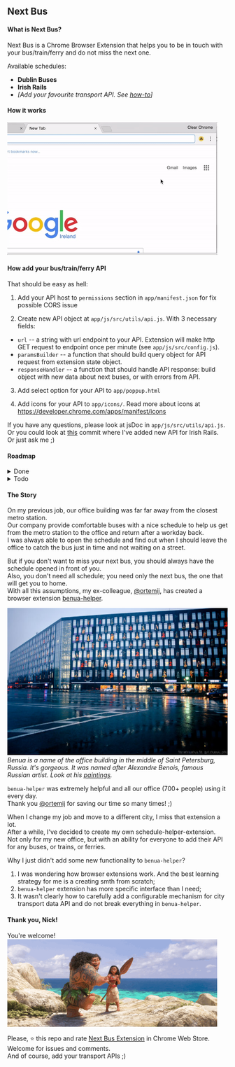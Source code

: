 ## Next Bus

#### What is Next Bus?
Next Bus is a Chrome Browser Extension that helps you to be in touch with your bus/train/ferry and do not miss the next one.  

Available schedules:  
* **Dublin Buses**
* **Irish Rails**
* *[Add your favourite transport API. See [how-to](#how-add-your-bustrainferry-api)]*

#### How it works
![Example of use](assets/readme/example.gif)

#### How add your bus/train/ferry API

That should be easy as hell:  

1. Add your API host to `permissions` section in `app/manifest.json` for fix possible CORS issue  

2. Create new API object at `app/js/src/utils/api.js`. With 3 necessary fields:
  * `url` -- a string with url endpoint to your API. Extension will make http GET request to endpoint once per minute (see `app/js/src/config.js`).   
  * `paramsBuilder` -- a function that should build query object for API request from extension state object.   
  * `responseHandler` -- a function that should handle API response: build object with new data about next buses, or with errors from API.    

3. Add select option for your API to `app/poppup.html`

4. Add icons for your API to `app/icons/`. Read more about icons at https://developer.chrome.com/apps/manifest/icons

If you have any questions, please look at jsDoc in `app/js/src/utils/api.js`.  
Or you could look at [this](https://github.com/nkapliev/next-bus/commit/537771d3f6218cc9e8d54e4b3c2d3d859744e701) commit where I've added new API for Irish Rails.  
Or just ask me ;)  

#### Roadmap

<details>
  <summary>Done</summary><p>
  * mvp  
  * api call abstraction for other cities  
  * draw interface  
  * beautify view  
  * icons  
  * linter and precommit checking  
  * browserify + babelify + watchify + sourcemapify ... wtffy is going on with this -fy?  
  * Make errors from background page explicit  
  * move setInterval renew from popup to background script (demon script renew list with setTimeout(xhr) )  
  * Promises  
  * jsdoc  
  * renew extension icon so user don't have to open popup for checking the bus (badge)  
  * Licence  
  * add bus id input  
  * README.md  
  * Contribute instructions for other cities
  * Try to follow "Contribute instructions for other cities" and add new api: Dublin trains api  
  * optimize gif and image in readme.md
  * about page in Chrome Web Store    
  * github descriptions  
  - add bookmarks (aka presets, favorites)  
</p></details>
<details>
  <summary>Todo</summary><p>
  * Write fallback for API connection failing  
  * Update extension icon when init (after ctrl + R)
  * Change filter logic in Irish Rails: add filtering for train destination(North: Howth or Malahide?)
  * draw big and large tiles for Chrome Web Store  
  * github pages?  
  * Think about universal non-ireland related icon. With commute theme.  
  * tests. Hmm should start with them next time :)  
  * Add loglevels  
  * Google Analytics counter. (What is it for?)    
  * Add FF, Safari, etc.  
  * Add ability to add stops from map  
  * Add some static API  
  * Add ability to add API privately (== locally)  
  * Add castomizable view for each API  
  * Add popup notifications  
  * Inline install: https://developer.chrome.com/webstore/inline_installation?hl=en-US    
  * Add youtube video of usage with cats, unicornes and nice music  
</p></details>

#### The Story
On my previous job, our office building was far far away from the closest metro station.  
Our company provide comfortable buses with a nice schedule to help us get from the metro station to the office and return after a workday back.  
I was always able to open the schedule and find out when I should leave the office to catch the bus just in time and not waiting on a street.  

But if you don't want to miss your next bus, you should always have the schedule opened in front of you.  
Also, you don't need all schedule; you need only the next bus, the one that will get you to home.  
With all this assumptions, my ex-colleague, [@ortemij](https://github.com/ortemij), has created a browser extension [benua-helper](https://github.com/ortemij/benua-helper).  

![Benua](assets/readme/benua.jpg)  
*Benua is a name of the office building in the middle of Saint Petersburg, Russia. It's gorgeous. It was named after Alexandre Benois, famous Russian artist. Look at his [paintings](https://www.wikiart.org/en/alexandre-benois).*  

`benua-helper` was extremely helpful and all our office (700+ people) using it every day.  
Thank you [@ortemij](https://github.com/ortemij) for saving our time so many times! ;)  

When I change my job and move to a different city, I miss that extension a lot.  
After a while, I've decided to create my own schedule-helper-extension.  
Not only for my new office, but with an ability for everyone to add their API for any buses, or trains, or ferries.     

Why I just didn't add some new functionality to `benua-helper`?  
 1. I was wondering how browser extensions work. And the best learning strategy for me is a creating smth from scratch;  
 2. `benua-helper` extension has more specific interface than I need; 
 3. It wasn't clearly how to carefully add a configurable mechanism for city transport data API and do not break everything in `benua-helper`.

#### Thank you, Nick!
You're welcome!  
![You're welcome!](assets/readme/youre-welcome.gif) 
 
Please, :star: this repo and rate [Next Bus Extension](https://chrome.google.com/webstore/detail/next-bus/gihhhhnhnlinalnmkdfjbecdjnoelpid) in Chrome Web Store.  
Welcome for issues and comments.  
And of course, add your transport APIs ;)
